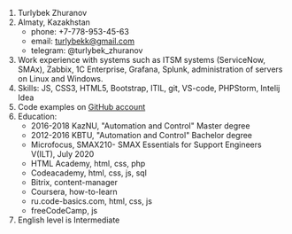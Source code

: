 1. Turlybek Zhuranov
1. Almaty, Kazakhstan
   * phone: +7-778-953-45-63
   * email: turlybekk@gmail.com
   * telegram: @turlybek_zhuranov
1. Work experience with systems such as ITSM systems (ServiceNow, SMAx), Zabbix, 1C Enterprise, Grafana, Splunk, administration of servers on Linux and Windows.
1. Skills: JS, CSS3, HTML5, Bootstrap, ITIL, git, VS-code, PHPStorm, Intelij Idea
1. Code examples on [GitHub account](https://github.com/turlybekzhuranov)
1. Education:
   * 2016-2018 KazNU, "Automation and Control" Master degree
   * 2012-2016 KBTU, "Automation and Control" Bachelor degree
   * Microfocus, SMAX210- SMAX Essentials for Support Engineers V(ILT), July 2020
   * HTML Academy, html, css, php
   * Codeacademy, html, css, js, sql
   * Bitrix, content-manager
   * Coursera, how-to-learn
   * ru.code-basics.com, html, css, js
   * freeCodeCamp, js
1. English level is Intermediate
